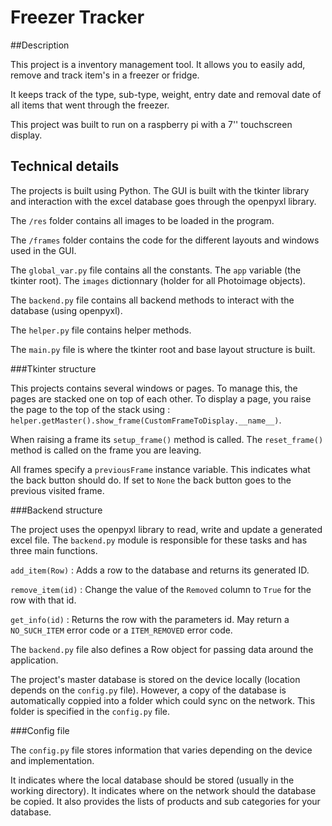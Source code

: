 # Freezer Tracker

##Description

This project is a inventory management tool. It allows you to easily add, remove and track item's in a freezer or fridge.

It keeps track of the type, sub-type, weight, entry date and removal date of all items that went through the freezer.

This project was built to run on a raspberry pi with a 7'' touchscreen display.

## Technical details

The projects is built using Python. The GUI is built with the tkinter library and interaction with the excel database goes through the openpyxl library.

The `/res` folder contains all images to be loaded in the program.

The `/frames` folder contains the code for the different layouts and windows used in the GUI.

The `global_var.py` file contains all the constants. The `app` variable (the tkinter root). The `images` dictionnary (holder for all Photoimage objects).

The `backend.py` file contains all backend methods to interact with the database (using openpyxl).

The `helper.py` file contains helper methods.

The `main.py` file is where the tkinter root and base layout structure is built.

###Tkinter structure

This projects contains several windows or pages. To manage this, the pages are stacked one on top of each other. To display a page, you raise the page to the top of the stack using :
`helper.getMaster().show_frame(CustomFrameToDisplay.__name__)`.

When raising a frame its `setup_frame()` method is called. The `reset_frame()` method is called on the frame you are leaving.

All frames specify a `previousFrame` instance variable. This indicates what the back button should do. If set to `None` the back button goes to the previous visited frame.

###Backend structure

The project uses the openpyxl library to read, write and update a generated excel file. The `backend.py` module is responsible for these tasks and has three main functions.

`add_item(Row)` : Adds a row to the database and returns its generated ID.

`remove_item(id)` : Change the value of the `Removed` column to `True` for the row with that id.

`get_info(id)` : Returns the row with the parameters id. May return a `NO_SUCH_ITEM` error code or a `ITEM_REMOVED` error code.

The `backend.py` file also defines a Row object for passing data around the application.

The project's master database is stored on the device locally (location depends on the `config.py` file). However, a copy of the database is automatically coppied into a folder which could sync on the network. This folder is specified in the `config.py` file.

###Config file

The `config.py` file stores information that varies depending on the device and implementation.

It indicates where the local database should be stored (usually in the working directory). It indicates where on the network should the database be copied. It also provides the lists of products and sub categories for your database.
